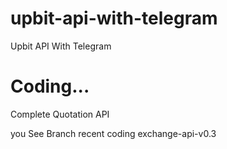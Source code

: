 # upbit-api-with-telegram
Upbit API With Telegram

# Coding...

Complete Quotation API

you See Branch recent coding exchange-api-v0.3

